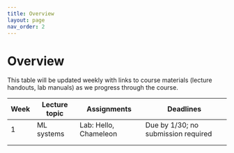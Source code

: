 ```yaml
---
title: Overview
layout: page
nav_order: 2
---
```


# Overview

This table will be updated weekly with links to course materials (lecture handouts, lab manuals) as we progress through the course.

<table><thead>
  <tr>
    <th>Week</th>
    <th>Lecture topic</th>
    <th>Assignments</th>
    <th>Deadlines</th>
  </tr></thead>
<tbody>
  <tr>
    <td>1</td>
    <td>ML systems</td>
    <td>Lab: Hello, Chameleon</td>
    <td>Due by 1/30; no submission required</td>
  </tr>
  <tr>
    <td></td>
    <td></td>
    <td></td>
    <td></td>
  </tr>
  <tr>
    <td></td>
    <td></td>
    <td></td>
    <td></td>
  </tr>
</tbody>
</table>


